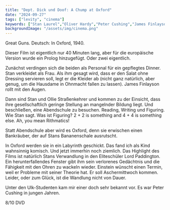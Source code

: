 ```yaml
---
title: "Dept. Dick und Doof: A Chump at Oxford"
date: "2024-09-27"
tags: ["levity", "cinema"]
keywords: ["Stan Laurel","Oliver Hardy","Peter Cushing","James Finlayson"]
backgroundImage: "/assets/img/cinema.png"
---
```

Great Guns. Deutsch: In Oxford, 1940. 

Dieser Film ist eigentlich nur 40 Minuten lang, aber für die europäische Version wurde ein Prolog hinzugefügt. Oder zwei eigentlich. 

Zunächst verdingen sich die beiden als Personal für ein gepflegtes Dinner. Stan verkleidet als Frau. Als ihm gesagt wird, dass er den Salat ohne Dressing servieren soll, legt er die Kleider ab (nicht ganz natürlich, aber genug, um die Hausdame in Ohnmacht fallen zu lassen). James Finlayson rollt mit den Augen.

Dann sind Stan und Ollie Straßenkehrer und kommen zu der Einsicht, dass ihre gesellschaftlich geringe Stellung an mangelnder Bildung liegt. Und beschließen, eine Abendschule zu besuchen. Reading, Writing und Figuring. Wie Stan sagt. Was ist Figuring? 2 + 2 is something and 4 + 4 is something else. Ah, you mean Rithmatics!

Statt Abendschule aber wird es Oxford, denn sie erwischen einen Bankräuber, der auf Stans Bananenschale ausrutscht.

In Oxford werden sie in ein Labyrinth geschickt. Das fand ich als Kind wahnsinnig komisch. Und jetzt immerhin noch ziemlich.
Das Highlight des Films ist natürlich Stans Verwandlung in den Eliteschüler Lord Paddington. Ein herunterfallendes Fenster gibt ihm sein verlorenes Gedächtnis und die Fähigkeit mit den Ohren zu wackeln wieder. Einstein wünscht einen Termin, weil er Probleme mit seiner Theorie hat. Er soll Aschermittwoch kommen. Leider, oder zum Glück, ist die Wandlung nicht von Dauer.

Unter den Ulk-Studenten kam mir einer doch sehr bekannt vor. Es war Peter Cushing in jungen Jahren.

8/10 DVD